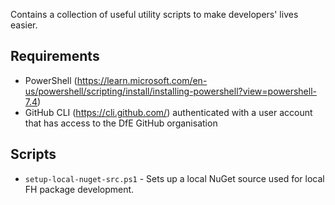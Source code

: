 Contains a collection of useful utility scripts to make developers' lives easier.


## Requirements
* PowerShell (https://learn.microsoft.com/en-us/powershell/scripting/install/installing-powershell?view=powershell-7.4)
* GitHub CLI (https://cli.github.com/) authenticated with a user account that has access to the DfE GitHub organisation

## Scripts

* `setup-local-nuget-src.ps1` - Sets up a local NuGet source used for local FH package development.